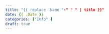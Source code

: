 ```yaml
---
title: "{{ replace .Name "-" " " | title }}"
date: {{ .Date }}
categories: ["Info" ]
draft: true
---
```


